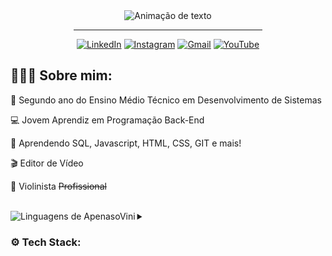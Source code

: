 <div align="center">

<img alt="Animação de texto" src="https://readme-typing-svg.demolab.com/?lines=Olá,%20sou%20Vinícius%20✌🏾;Back-End%20Dev|%20Intelbras;Desenvolvimento%20de%20Sistemas|%20Senai;Bem%20Vindo!%20😉&font=Noto%20Sans&center=true&width=600&height=45&color=DDDDDD&vCenter=true&pause=1000&size=30">
  <hr width="60%">

[![LinkedIn](https://img.shields.io/badge/LinkedIn-0D1117?style=for-the-badge&logo=linkedin&logoColor=0077B5)](https://www.linkedin.com/in/apenasovini/)
[![Instagram](https://img.shields.io/badge/Instagram-0D1117?style=for-the-badge&logo=instagram&logoColor=E4405F)](https://www.instagram.com/sf.vini/)
[![Gmail](https://img.shields.io/badge/Gmail-0D1117?style=for-the-badge&logo=gmail&logoColor=D14836)](mailto:viniciusicmsc@gmail.com)
[![YouTube](https://img.shields.io/badge/YouTube-0D1117?style=for-the-badge&logo=youtube&logoColor=FF0000)](https://www.youtube.com/@ApenasoVini)

</div>
<div align="justify">
<h2>🙋🏾‍♂️ Sobre mim:</h2> 
<p>🧠 Segundo ano do Ensino Médio Técnico em Desenvolvimento de Sistemas</p>
<p>💻 Jovem Aprendiz em Programação Back-End</p>
<p>🔎 Aprendendo SQL, Javascript, HTML, CSS, GIT e mais!</p>
<p>🎬 Editor de Vídeo</p>
<p>🎻 Violinista <del>Profissional</del></p>
<br>

</div>

<div>
<img src="https://github-readme-stats.vercel.app/api/top-langs/?username=ApenasoVini&theme=github_dark&langs_count=10&custom_title=Linguagens%20Utilizadas&title_color=FFFFFF&text__color=FFFFFF&layout=compact&hide=jupyter%20notebook,portugol&exclude_repo=Portfolio-DS&card_width=290" alt="Linguagens de ApenasoVini" align="left" />
</div>
<details>
 <summary><h3>⚙ Tech Stack:</h3></summary>
 
![JavaScript](https://img.shields.io/badge/javascript-0D1117.svg?style=for-the-badge&logo=javascript&logoColor=%23F7DF1E)
![HTML5](https://img.shields.io/badge/html5-0D1117.svg?style=for-the-badge&logo=html5&logoColor=E34F26)
![CSS3](https://img.shields.io/badge/css3-0D1117.svg?style=for-the-badge&logo=css3&logoColor=1572B6)
![Git](https://img.shields.io/badge/GIT-0D1117?style=for-the-badge&logo=git&logoColor=E44C30)
![PostgreSQL](https://img.shields.io/badge/PostgreSQL-0D1117?style=for-the-badge&logo=postgresql&logoColor=316192)
  <br>
![Linux](https://img.shields.io/badge/Linux-0D1117?style=for-the-badge&logo=linux&logoColor=316192)
![Windows](https://img.shields.io/badge/Windows-0D1117?style=for-the-badge&logo=windows&logoColor=316192)
![Canva](https://img.shields.io/badge/Canva-0D1117.svg?style=for-the-badge&logo=Canva&logoColor=%2300C4CC)
![Figma](https://img.shields.io/badge/figma-0D1117.svg?style=for-the-badge&logo=figma&logoColor=%23F24E1E)
![VSCode](https://img.shields.io/badge/VSCode-0D1117?style=for-the-badge&logo=visual%20studio%20code&logoColor=0078D4)
<br>
![Microsoft_Office](https://img.shields.io/badge/Microsoft_Office-0D1117?style=for-the-badge&logo=microsoft-office&logoColor=316192)
![Microsoft_word](https://img.shields.io/badge/Microsoft_Word-0D1117?style=for-the-badge&logo=microsoft-word&logoColor=316192)
![Microsoft_excel](https://img.shields.io/badge/Microsoft_Excel-0D1117.svg?style=for-the-badge&logo=microsoft-excel&logoColor=%2300C4CC)
</details>
